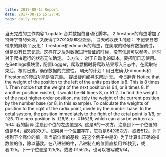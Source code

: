 ```yaml
---
title: 2017-08-16 Report
date: 2017-08-16 15:27:45
tags: daily report
---
```

当天完成的工作内容
1.update 合并数据的自动化脚本。
2.firestone的爬虫增加了特殊字符的处理，又获得了27015条车型数据。
当天的收获
1.问题： 不记录日志带来的麻烦
2.反思： firestone和edmunds的爬虫，在爬取的时候有数据调试，但是没有日志记录。这样在之后对数据进行验证的时候，没有信息可以参考。同时对于爬虫运行的状态无法确定。
3.方法： 对于自动化的脚本，要搭配日志使用。 在Settings模块里，配置Logger，爬取数据时将爬取结果写入日志中。在爬取结束后，核对日志，确保数据的完整性。
明天的计划
1.用日志确认Edmunds和Firestone的爬虫功能是否完善。
提出疑问或寻求帮助
无。
今日翻译
Notice that the weight of the position to the left of the units position is 8. This is 8 times 1. Then notice that the weight of the next position is 64, or 8 times 8. If another position existed, it would be 64 times 8, or 51 2. To find the weight of the next higher-order position, multiply the weight of the current position by the number base (or 8, in this example). To calculate the weights of position to the right of the radix point, divide by the number base. In the octal system, the position immediately to the fight of the octal point is 1/8, or .125. The next position is .125/8, or .015625, which can also be written as 1/64.
我的翻译
注意到个位的左边值是8。这是8的一次方。注意到下一个位置的值是64，或8的8次方。如果另一个位置存在，它将是64的8次方，或者512。为了找到下个高位的值，乘当前位置的基数（在这个例子中是8）为了计算出正确的指数位的值，除以基数。在八进制的中，八进制点的位置直接用1/8找到，或者.125。下一个位置是.125/8，或者.015625，也可以被写成1/64。